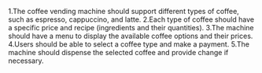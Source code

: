 1.The coffee vending machine should support different types of coffee, such as espresso, cappuccino, and latte.
2.Each type of coffee should have a specific price and recipe (ingredients and their quantities).
3.The machine should have a menu to display the available coffee options and their prices.
4.Users should be able to select a coffee type and make a payment.
5.The machine should dispense the selected coffee and provide change if necessary.
